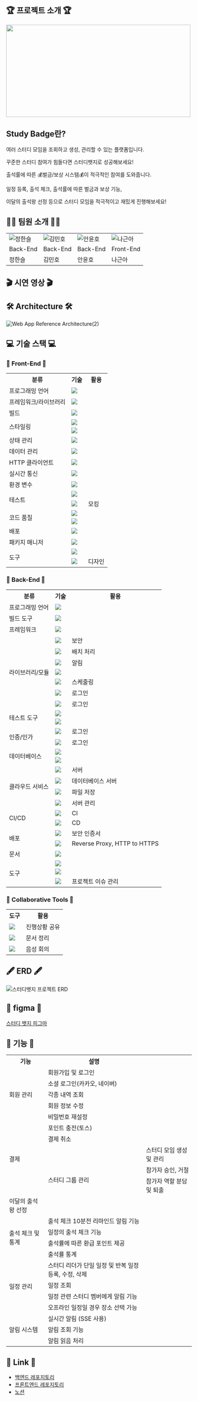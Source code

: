 
## 🏆 프로젝트 소개 🏆
<img src="https://github.com/user-attachments/assets/bee0203a-c00e-4617-a35d-e8d08f0ee8b6" width="500" height="250">

## Study Badge란?
여러 스터디 모임을 조회하고 생성, 관리할 수 있는 플랫폼입니다.

꾸준한 스터디 참여가 힘들다면 스터디뱃지로 성공해보세요!

출석률에 따른 💰벌금/보상 시스템💰이 적극적인 참여를 도와줍니다.

일정 등록, 출석 체크, 출석률에 따른 벌금과 보상 기능, 

이달의 출석왕 선정 등으로 스터디 모임을 적극적이고 재밌게 진행해보세요!

## 👨‍💻 팀원 소개 👨‍💻

|            |           |           |           |
|------------|-----------|-----------|-----------|
| ![정한슬](https://avatars.githubusercontent.com/u/94779505?v=4) | ![김민호](https://avatars.githubusercontent.com/u/100666180?v=4) | ![안윤호](https://avatars.githubusercontent.com/u/103429818?v=4) | ![나근아](https://avatars.githubusercontent.com/u/155413929?v=4) 
| Back-End   | Back-End  | Back-End  | Front-End |
| 정한슬     | 김민호    | 안윤호    | 나근아    |

## 🎬 시연 영상 🎬

## 🛠 Architecture 🛠

![Web App Reference Architecture(2)](https://github.com/user-attachments/assets/319a6d1a-7115-47c2-adb1-3b2fa186ff68)

## 💻 기술 스택 💻

### 🌟 Front-End 🌟
<table>
  <tr>
    <th>분류</th>
    <th>기술</th>
    <th>활용</th>
  </tr>
  <tr>
    <td>프로그래밍 언어</td>
    <td><img src="https://img.shields.io/badge/TypeScript-3178C6?style=for-the-badge&logo=typescript&logoColor=white"/></td>
    <td></td>
  </tr>
  <tr>
    <td>프레임워크/라이브러리</td>
    <td><img src="https://img.shields.io/badge/React-61DAFB?style=for-the-badge&logo=react&logoColor=black"/></td>
    <td></td>
  </tr>
  <tr>
    <td>빌드</td>
    <td><img src="https://img.shields.io/badge/Vite-646CFF?style=for-the-badge&logo=vite&logoColor=white"/></td>
    <td></td>
  </tr>
  <tr>
    <td rowspan="2">스타일링</td>
    <td><img src="https://img.shields.io/badge/tailwindcss-06B6D4?style=for-the-badge&logo=tailwindcss&logoColor=white"/></td>
    <td></td>
  </tr>
  <tr>
    <td><img src="https://img.shields.io/badge/Styled--Components-DB7093?style=for-the-badge&logo=styled-components&logoColor=white"/></td>
    <td></td>
  </tr>
  <tr>
    <td>상태 관리</td>
    <td><img src="https://img.shields.io/badge/Zustand-000000?style=for-the-badge&logo=zustand&logoColor=white"/></td>
    <td></td>
  </tr>
  <tr>
    <td>데이터 관리</td>
    <td><img src="https://img.shields.io/badge/React--Query-FF4154?style=for-the-badge&logo=react-query&logoColor=white"/></td>
    <td></td>
  </tr>
  <tr>
    <td>HTTP 클라이언트</td>
    <td><img src="https://img.shields.io/badge/Axios-5A29E4?style=for-the-badge&logo=axios&logoColor=white"/></td>
    <td></td>
  </tr>
  <tr>
    <td>실시간 통신</td>
    <td><img src="https://img.shields.io/badge/SSE-1E90FF?style=for-the-badge&logoColor=white"/></td>
    <td></td>
  </tr>
  <tr>
    <td>환경 변수</td>
    <td><img src="https://img.shields.io/badge/dotenv-ECD53F?style=for-the-badge&logoColor=black"/></td>
    <td></td>
  </tr>
  <tr>
    <td rowspan="2">테스트 </td>
    <td><img src="https://img.shields.io/badge/Vitest-6E9F18?style=for-the-badge&logo=vitest&logoColor=white"/></td>
    <td></td>
    <tr>
    <td><img src="https://img.shields.io/badge/MSW-000000?style=for-the-badge&logoColor=white"/></td>
    <td>모킹</td>
  </tr>
  </tr>
  <tr>
    <td rowspan="2">코드 품질</td>
    <td><img src="https://img.shields.io/badge/ESLint-4B32C3?style=for-the-badge&logo=eslint&logoColor=white"/></td>
    <td></td>
  </tr>
  <tr>
    <td><img src="https://img.shields.io/badge/Prettier-F7B93E?style=for-the-badge&logo=prettier&logoColor=black"/></td>
    <td></td>
  </tr>
  <tr>
    <td>배포</td>
    <td><img src="https://img.shields.io/badge/Vercel-000000?style=for-the-badge&logo=vercel&logoColor=white"/></td>
    <td></td>
  </tr>
  <tr>
    <td>패키지 매니저</td>
    <td><img src="https://img.shields.io/badge/NPM-CB3837?style=for-the-badge&logo=npm&logoColor=white"/></td>
    <td></td>
  </tr>
  <tr>
    <td rowspan="2"> 도구 </td>
      <td><img src="https://img.shields.io/badge/Visual_Studio_Code-007ACC?style=for-the-badge&logo=visual-studio-code&logoColor=white"/></td>
    <td></td>
  </tr>
  <tr>
    <td><img src="https://img.shields.io/badge/Figma-F24E1E?style=for-the-badge&logo=figma&logoColor=white"/></td>
    <td>디자인 </td>
  </tr>
</table>

### 🚀 Back-End 🚀
<table>
  <tr>
    <th>분류</th>
    <th>기술</th>
    <th>활용</th>
  </tr>
  <tr>
    <td rowspan="1">프로그래밍 언어</td>
    <td><img src="https://img.shields.io/badge/Java-ED8B00?style=for-the-badge&logo=java&logoColor=white"/></td>
    <td></td>
  </tr>
  <tr>
    <td rowspan="1">빌드 도구</td>
    <td><img src="https://img.shields.io/badge/Gradle-02303A?style=for-the-badge&logo=gradle&logoColor=white"/></td>
    <td></td>
  </tr>
    <tr>
    <td rowspan="1">프레임워크</td>
    <td><img src="https://img.shields.io/badge/Spring_Boot-6DB33F?style=for-the-badge&logo=spring-boot&logoColor=white"/></td>
    <td></td>
  </tr>
  <tr>
    <td rowspan="7">라이브러리/모듈</td>
    <td><img src="https://img.shields.io/badge/Spring_Security-6DB33F?style=for-the-badge&logo=spring-security&logoColor=white"/></td>
    <td>보안</td>
  </tr>
    <tr>
    <td><img src="https://img.shields.io/badge/Spring_Batch-6DB33F?style=for-the-badge&logo=spring&logoColor=white"/></td>
    <td>배치 처리</td>
  </tr>
  <tr>
    <td><img src="https://img.shields.io/badge/SSE-1E90FF?style=for-the-badge&logoColor=white"/></td>
    <td>알림</td>
  </tr>
  <tr>
    <td><img src="https://img.shields.io/badge/JPA(Hibernate)-59666C?style=for-the-badge&logo=hibernate&logoColor=white"/></td>
    <td></td>
  </tr>
  <tr>
    <td><img src="https://img.shields.io/badge/Quartz-1A1A1A?style=for-the-badge&logoColor=white"/></td>
    <td>스케줄링</td>
  </tr>
  <tr>
    <td><img src="https://img.shields.io/badge/JWT-000000?style=for-the-badge&logo=JSON%20web%20tokens&logoColor=white"/></td>
    <td>로그인</td>
  </tr>
  <tr>
    <td><img src="https://img.shields.io/badge/OAuth2-FF4B4B?style=for-the-badge&logo=oauth&logoColor=white"/></td>
    <td>로그인</td>
  </tr>
  <tr>
    <td rowspan="2">테스트 도구</td>
    <td><img src="https://img.shields.io/badge/JUnit5-25A162?style=for-the-badge&logo=junit5&logoColor=white"/></td>
    <td></td>
  </tr>
  <tr>
    <td><img src="https://img.shields.io/badge/Mockito-2C2255?style=for-the-badge&logo=mockito&logoColor=white"/></td>
    <td></td>
  </tr>
  <tr>
    <td rowspan="2">인증/인가</td>
    <td><img src="https://img.shields.io/badge/OAuth2-FF4B4B?style=for-the-badge&logo=oauth&logoColor=white"/></td>
    <td>로그인</td>
  </tr>
  <tr>
    <td><img src="https://img.shields.io/badge/JWT-000000?style=for-the-badge&logo=JSON%20web%20tokens&logoColor=white"/></td>
    <td>로그인</td>
  </tr>
  <tr>
    <td rowspan="2">데이터베이스</td>
    <td><img src="https://img.shields.io/badge/MariaDB-003545?style=for-the-badge&logo=mariadb&logoColor=white"/></td>
    <td></td>
  </tr>
  <tr>
    <td><img src="https://img.shields.io/badge/Redis-DC382D?style=for-the-badge&logo=redis&logoColor=white"/></td>
    <td></td>
  </tr>
  <tr>
    <td rowspan="4">클라우드 서비스</td>
    <td><img src="https://img.shields.io/badge/AWS_EC2-FF9900?style=for-the-badge&logo=amazon-ec2&logoColor=white"/></td>
    <td>서버</td>
  </tr>
  <tr>
    <td><img src="https://img.shields.io/badge/AWS_RDS-527FFF?style=for-the-badge&logo=amazon-rds&logoColor=white"/></td>
    <td>데이터베이스 서버</td>
  </tr>
  <tr>
    <td><img src="https://img.shields.io/badge/AWS_S3-569A31?style=for-the-badge&logo=amazon-s3&logoColor=white"/></td>
    <td>파일 저장</td>
  </tr>
  <tr>
    <td><img src="https://img.shields.io/badge/Ubuntu-E95420?style=for-the-badge&logo=ubuntu&logoColor=white"/></td>
    <td>서버 관리</td>
  </tr>
  <tr>
    <td rowspan="2">CI/CD</td>
    <td><img src="https://img.shields.io/badge/GitHub_Actions-2088FF?style=for-the-badge&logo=github-actions&logoColor=white"/></td>
    <td>CI</td>
  <tr>
    <td><img src="https://img.shields.io/badge/AWS_CodeDeploy-232F3E?style=for-the-badge&logo=aws-code-deploy&logoColor=white"/></td>
    <td>CD</td>
  </tr>
  </tr>
   <tr>
    <td rowspan="2">배포</td>
    <td><img src="https://img.shields.io/badge/SSL/TLS-008000?style=for-the-badge&logo=letsencrypt&logoColor=white"/></td>
    <td>보안 인증서</td>
  </tr>
  <tr>
    <td><img src="https://img.shields.io/badge/Nginx-009639?style=for-the-badge&logo=nginx&logoColor=white"/></td>
    <td>Reverse Proxy, HTTP to HTTPS</td>
  </tr>
    <tr>
    <td rowspan="1">문서</td>
    <td><img src="https://img.shields.io/badge/Swagger-85EA2D?style=for-the-badge&logo=swagger&logoColor=white"/></td>
    <td></td>
  </tr>
    <tr>
    <td rowspan="3">도구</td>
    <td><img src="https://img.shields.io/badge/IntelliJ-000000?style=for-the-badge&logo=intellij-idea&logoColor=white"/></td>
    <td></td>
  </tr>
  <tr>
    <td><img src="https://img.shields.io/badge/Postman-FF6C37?style=for-the-badge&logo=postman&logoColor=white"/></td>
    <td></td>
  </tr>
  <tr>
    <td><img src="https://img.shields.io/badge/Jira-0052CC?style=for-the-badge&logo=jira&logoColor=white"/></td>
    <td>프로젝트 이슈 관리</td>
  </tr>
</table>

### 🤝 Collaborative Tools 🤝
<table>
  <tr>
    <th>도구</th>
    <th>활용</th>
  </tr>
  <tr>
    <td><img src="https://img.shields.io/badge/Slack-4A154B?style=for-the-badge&logo=slack&logoColor=white"/></td>
    <td>진행상황 공유</td>
  </tr>
  <tr>
    <td><img src="https://img.shields.io/badge/Notion-000000?style=for-the-badge&logo=notion&logoColor=white"/></td>
    <td>문서 정리</td>
  </tr>
  <tr>
    <td><img src="https://img.shields.io/badge/Discord-5865F2?style=for-the-badge&logo=discord&logoColor=white"/></td>
    <td>음성 회의</td>
  </tr>
</table>

## 🖋️ ERD 🖋️
![스터디뱃지 프로젝트 ERD](https://github.com/user-attachments/assets/ea2466c0-7480-4b42-bdf5-81e799b3f408)

## 🎨 figma 🎨
[스터디 뱃지 피그마](https://www.figma.com/design/UGNhLngQ3tK0paJnMGjCwU/StudyBadge?node-id=0-1)


## 🌠 기능 🌠
<table>
  <tr>
    <th>기능</th>
    <th>설명</th>
  </tr>
  <tr>
    <td rowspan="5">회원 관리</td>
    <td>회원가입 및 로그인</td>
  </tr>
  <tr>
    <td>소셜 로그인(카카오, 네이버)</td>
  </tr>
  <tr>
    <td>각종 내역 조회</td>
  </tr>
  <tr>
    <td>회원 정보 수정</td>
  </tr>
    <tr>
    <td>비밀번호 재설정</td>
  </tr>
  <tr>
   <tr>
    <td rowspan="5">결제</td>
    <td>포인트 충전(토스)</td>
  </tr>
  <tr>
    <td>결제 취소</td>
  </tr>
    <td rowspan="4">스터디 그룹 관리</td>
    <td>스터디 모임 생성 및 관리</td>
  </tr>
  <tr>
    <td>참가자 승인, 거절 </td>
  </tr>
  <tr>
    <td>참가자 역할 분담 및 퇴출 </td>
  </tr>
  <tr>
    <td>이달의 출석왕 선정</td>
  </tr>
  <tr>
    <td rowspan="4">출석 체크 및 통계</td>
    <td>출석 체크 10분전 리마인드 알림 기능</td>
  </tr>
  <tr>
    <td>일정의 출석 체크 기능</td>
  </tr>
  <tr>
    <td>출석률에 따른 환급 포인트 제공</td>
  </tr>
  <tr>
    <td>출석률 통계</td>
  </tr>
  <tr>
    <td rowspan="4">일정 관리</td>
    <td>스터디 리더가 단일 일정 및 반복 일정 등록, 수정, 삭제</td>
  </tr>
    <tr>
    <td> 일정 조회 </td>
  </tr>
  <tr>
    <td>일정 관련 스터디 멤버에게 알림 기능</td>
  </tr>
  <tr>
    <td>오프라인 일정일 경우 장소 선택 가능</td>
  </tr>
  <tr>
    <td rowspan="3">알림 시스템</td>
    <td>실시간 알림 (SSE 사용)</td>
  </tr>
  <tr>
    <td>알림 조회 기능</td>
  </tr>
  <tr>
    <td>알림 읽음 처리</td>
  </tr>
</table>

## 🔗 Link 🔗
- [백엔드 레포지토리](https://github.com/StudyBadge-TenTen/StudyBadge_BE)
- [프론트엔드 레포지토리](https://github.com/StudyBadge-TenTen/StudyBadge_FE)
- [노션](https://www.notion.so/na-s-note-page/StudyBadge-88869c57effe4ef2a33ea393c594bcf4?pvs=4)
